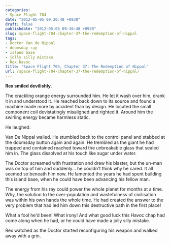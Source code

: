 ```yaml
---
categories:
- Space Flight 704
date: "2012-05-05 09:30:48 +0930"
draft: false
publishdate: "2012-05-05 09:30:48 +0930"
slug: space-flight-704-chapter-37-the-redemption-of-nippal
tags:
- Doctor Van de Nippal
- doomsday ray
- island base
- jolly silly mistake
- Rex Havoc
title: 'Space Flight 704, Chapter 37: The Redemption of Nippal'
url: /space-flight-704-chapter-37-the-redemption-of-nippal/
---
```

**Rex smiled devilishly.**

The crackling orange energy surrounded him. He let it wash over him,
drank it in and understood it. He reached back down to its source and
found a machine made more by accident than by design. He located the
small component coil devistatingly misaligned and righted it. Around him
the swirling energy became harmless static.

He laughed.

Van De Nippal wailed. He stumbled back to the control panel and stabbed
at the doomsday button again and again. He trembled as the giant he had
trapped and contained reached toward the unbreakable glass that sealed
him in. The glass dissolved at his touch like sugar under water.

The Doctor screamed with frustration and drew his blaster, but the
un-man was on top of him and suddenly... he couldn't think why he cared.
It all seemed so beneath him now. He lamented the years he had spent
building this island base, when he could have been advancing his fellow
man.

The energy from his ray could power the whole planet for months at a
time. Why, the solution to the over-population and wastefulness of
civilisation was within his own hands the whole time. He had created the
answer to the very problem that had led him down this destructive path
in the first place!

What a fool he'd been! What irony! And what good luck this Havoc chap
had come along when he had, or he could have made a jolly silly mistake.

Rex watched as the Doctor started reconfiguring his weapon and walked
away with a grin.